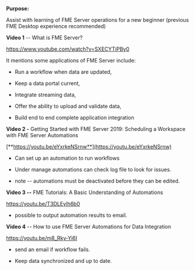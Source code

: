 **Purpose:**

Assist with learning of FME Server operations for a new beginner (previous FME Desktop experience recommended)

**Video 1** -- What is FME Server?

<https://www.youtube.com/watch?v=SXECYTiPBy0>

It mentions some applications of FME Server include:

- Run a workflow when data are updated,

- Keep a data portal current,

- Integrate streaming data,

- Offer the ability to upload and validate data,

- Build end to end complete application integration

**Video 2 -** Getting Started with FME Server 2019: Scheduling a Workspace with FME Server Automations

[**https://youtu.be/eYxrkeNSrnw**](https://youtu.be/eYxrkeNSrnw)

- Can set up an automation to run workflows

- Under manage automations can check log file to look for issues.

- note -- automations must be deactivated before they can be edited.

**Video 3 --** FME Tutorials: A Basic Understanding of Automations

<https://youtu.be/T3DLEylh6b0>

- possible to output automation results to email.

**Video 4** -- How to use FME Server Automations for Data Integration

<https://youtu.be/m8_Rky-Yi6I>

- send an email if workflow fails.

- Keep data synchronized and up to date.

